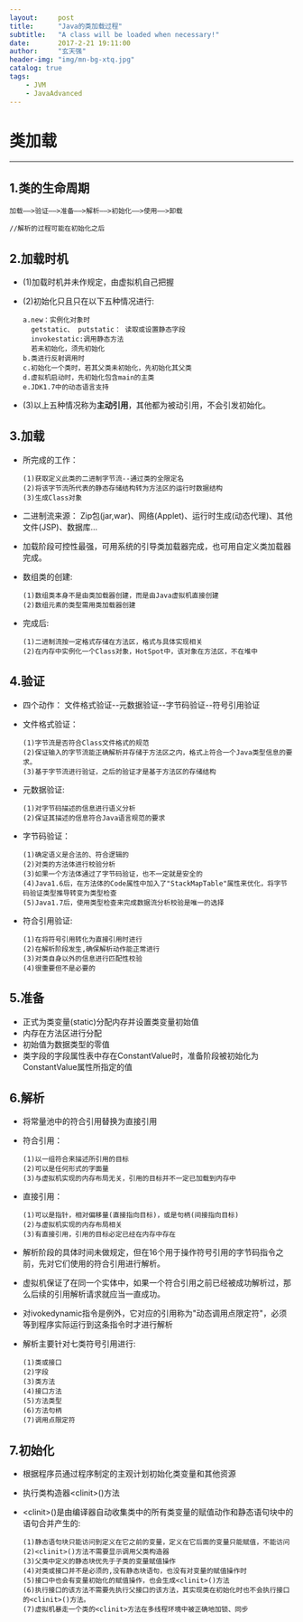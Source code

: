 ```yaml
---
layout: 	post
title: 		"Java的类加载过程"
subtitle:	"A class will be loaded when necessary!"
date: 		2017-2-21 19:11:00
author: 	"玄天强"
header-img:	"img/mn-bg-xtq.jpg"
catalog: true
tags:
    - JVM
    - JavaAdvanced
---
```


#  类加载
____

##  1.类的生命周期
	
	加载——>验证——>准备——>解析——>初始化——>使用——>卸载

	//解析的过程可能在初始化之后

##  2.加载时机

*	(1)加载时机并未作规定，由虚拟机自己把握	
*	(2)初始化只且只在以下五种情况进行:

		a.new：实例化对象时
		  getstatic、 putstatic： 读取或设置静态字段 
		  invokestatic:调用静态方法 
		  若未初始化，须先初始化
		b.类进行反射调用时
		c.初始化一个类时，若其父类未初始化，先初始化其父类
		d.虚拟机启动时，先初始化包含main的主类
		e.JDK1.7中的动态语言支持	

*	(3)以上五种情况称为**主动引用**，其他都为被动引用，不会引发初始化。

##  3.加载

*	所完成的工作：
	
		(1)获取定义此类的二进制字节流--通过类的全限定名
		(2)将该字节流所代表的静态存储结构转为方法区的运行时数据结构
		(3)生成Class对象

*	二进制流来源：	Zip包(jar,war)、网络(Applet)、运行时生成(动态代理)、其他文件(JSP)、数据库...
*	加载阶段可控性最强，可用系统的引导类加载器完成，也可用自定义类加载器完成。
*	数组类的创建:
	
		(1)数组类本身不是由类加载器创建，而是由Java虚拟机直接创建
		(2)数组元素的类型需用类加载器创建

*	完成后:

		(1)二进制流按一定格式存储在方法区，格式与具体实现相关
		(2)在内存中实例化一个Class对象，HotSpot中，该对象在方法区，不在堆中

##  4.验证

*	四个动作：	文件格式验证--元数据验证--字节码验证--符号引用验证
*	文件格式验证：

		(1)字节流是否符合Class文件格式的规范
		(2)保证输入的字节流能正确解析并存储于方法区之内，格式上符合一个Java类型信息的要求。
		(3)基于字节流进行验证，之后的验证才是基于方法区的存储结构

*	元数据验证:

		(1)对字节码描述的信息进行语义分析
		(2)保证其描述的信息符合Java语言规范的要求

*	字节码验证：

		(1)确定语义是合法的、符合逻辑的
		(2)对类的方法体进行校验分析
		(3)如果一个方法体通过了字节码验证，也不一定就是安全的
		(4)Java1.6后，在方法体的Code属性中加入了"StackMapTable"属性来优化，将字节码验证类型推导转变为类型检查
		(5)Java1.7后，使用类型检查来完成数据流分析校验是唯一的选择

*	符合引用验证:

		(1)在将符号引用转化为直接引用时进行
		(2)在解析阶段发生,确保解析动作能正常进行
		(3)对类自身以外的信息进行匹配性校验
		(4)很重要但不是必要的
		
##  5.准备

*	正式为类变量(static)分配内存并设置类变量初始值
*	内存在方法区进行分配
*	初始值为数据类型的零值
*	类字段的字段属性表中存在ConstantValue时，准备阶段被初始化为ConstantValue属性所指定的值


##  6.解析
*	将常量池中的符合引用替换为直接引用
*	符合引用：

		(1)以一组符合来描述所引用的目标
		(2)可以是任何形式的字面量
		(3)与虚拟机实现的内存布局无关，引用的目标并不一定已加载到内存中 

*	直接引用：
		
		(1)可以是指针，相对偏移量(直接指向目标)，或是句柄(间接指向目标)
		(2)与虚拟机实现的内存布局相关
		(3)有直接引用，引用的目标必定已经在内存中存在

*	解析阶段的具体时间未做规定，但在16个用于操作符号引用的字节码指令之前，先对它们使用的符合引用进行解析。
*	虚拟机保证了在同一个实体中，如果一个符合引用之前已经被成功解析过，那么后续的引用解析请求就应当一直成功。
*	对ivokedynamic指令是例外，它对应的引用称为"动态调用点限定符"，必须等到程序实际运行到这条指令时才进行解析
*	解析主要针对七类符号引用进行:

		(1)类或接口
		(2)字段
		(3)类方法
		(4)接口方法
		(5)方法类型
		(6)方法句柄
		(7)调用点限定符

##  7.初始化
*	根据程序员通过程序制定的主观计划初始化类变量和其他资源
*	执行类构造器\<clinit\>()方法
*	\<clinit\>()是由编译器自动收集类中的所有类变量的赋值动作和静态语句块中的语句合并产生的:

		(1)静态语句块只能访问到定义在它之前的变量，定义在它后面的变量只能赋值，不能访问
		(2)<clinit>()方法不需要显示调用父类构造器
		(3)父类中定义的静态块优先于子类的变量赋值操作
		(4)对类或接口并不是必须的,没有静态块语句，也没有对变量的赋值操作时
		(5)接口中也会有变量初始化的赋值操作，也会生成<clinit>()方法
		(6)执行接口的该方法不需要先执行父接口的该方法，其实现类在初始化时也不会执行接口的<clinit>()方法。
		(7)虚拟机暴走一个类的<clinit>方法在多线程环境中被正确地加锁、同步
